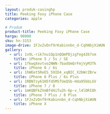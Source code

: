 ```yaml
---
layout: produk-casinghp
title: Peeking Foxy iPhone Case
categories: apple

# Produk
product-title: Peeking Foxy iPhone Case
harga: 90000
sku: hn-3153
image-drive: 1FJxZvDnf9rKabinnbn_d-CqhNbjXiWUN
gallery:
  - url: 1v9L-rik7nu1Qp1nQQmPDjzgfeg4Z67sm
    title: iPhone 5 / 5s / SE
  - url: 1fkwqXevtvo2NWN-7badUmQrFmjVyM3Tk
    title: iPhone 6 / 6s
  - url: 1hWEet5ReES_59ID4_xqBIC_X2bWrZBrw
    title: iPhone 6 Plus / 6s Plus
  - url: 1RBN7zy61H5fdSMSfUeQSb-Hda95bbLGV
    title: iPhone 7 / 8
  - url: 1mKQBFkZVmBfd4iTu2h-6p-v_l4lDRI8h
    title: iPhone 7 Plus / 8 Plus
  - url: 1FJxZvDnf9rKabinnbn_d-CqhNbjXiWUN
    title: iPhone X
---
```

